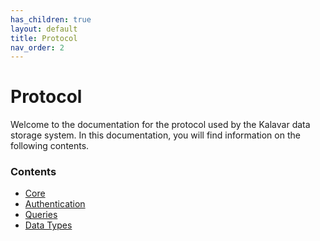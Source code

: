 ```yaml
---
has_children: true
layout: default
title: Protocol
nav_order: 2
---
```

# Protocol
Welcome to the documentation for the protocol used by the Kalavar data storage system.
In this documentation, you will find information on the following contents.

### Contents
- [Core](General.md)
- [Authentication](Authentication.md)
- [Queries](Queries.md)
- [Data Types](Data-Types.md)